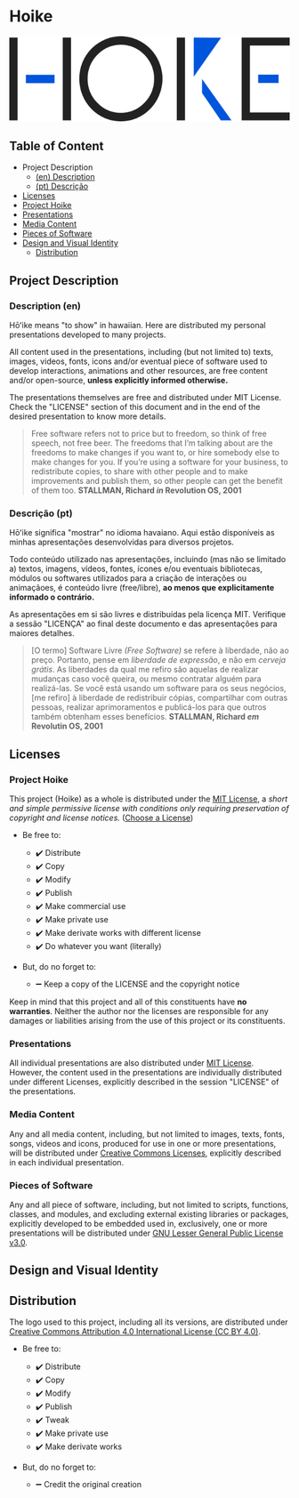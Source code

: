 # Hoike

![Hoike Project Logo](./src/media/img/logo/hoike-logo.svg)


## Table of Content

- Project Description
  - [(en) Description](#description-en)
  - [(pt) Descrição](#descrição-pt)
- [Licenses](#licenses)
 - [Project Hoike](#project-hoike)
 - [Presentations](#presentations)
 - [Media Content](#media-content)
 - [Pieces of Software](#pieces-of-software)
- [Design and Visual Identity](#design-and-visual-identity)
  - [Distribution](#distribution)

## Project Description

### Description (en)

Hōʻike means "to show" in hawaiian. Here are distributed my personal presentations developed to many projects.

All content used in the presentations, including (but not limited to) texts, images, videos, fonts, icons and/or eventual piece of software used to develop interactions, animations and other resources, are free content and/or open-source, **unless explicitly informed otherwise.**

The presentations themselves are free and distributed under MIT License. Check the "LICENSE" section of this document and in the end of the desired presentation to know more details.

> Free software refers not to price but to freedom, so think of free speech, not free beer. The freedoms that I’m talking about are the freedoms to make changes if you want to, or hire somebody else to make changes for you. If you’re using a software for your business, to redistribute copies, to share with other people and to make improvements and publish them, so other people can get the benefit of them too. **STALLMAN, Richard *in* Revolution OS, 2001**


### Descrição (pt)

Hōʻike significa "mostrar" no idioma havaiano. Aqui estão disponíveis as minhas apresentações desenvolvidas para diversos projetos.

Todo conteúdo utilizado nas apresentações, incluindo (mas não se limitado a) textos, imagens, vídeos, fontes, ícones e/ou eventuais bibliotecas, módulos ou softwares utilizados para a criação de interações ou animaçãoes, é conteúdo livre (free/libre), **ao menos que explicitamente informado o contrário.**

As apresentações em si são livres e distribuídas pela licença MIT. Verifique a sessão "LICENÇA" ao final deste documento e das apresentações para maiores detalhes.

> [O termo] Software Livre *(Free Software)* se refere à liberdade, não ao preço. Portanto, pense em *liberdade de expressão*, e não em *cerveja grátis*. As liberdades da qual me refiro são aquelas de realizar mudanças caso você queira, ou mesmo contratar alguém para realizá-las. Se você está usando um software para os seus negócios, [me refiro] à liberdade de redistribuir cópias, compartilhar com outras pessoas, realizar aprimoramentos e publicá-los para que outros também obtenham esses benefícios. **STALLMAN, Richard *em* Revolutin OS, 2001**



## Licenses

### Project Hoike
This project (Hoike) as a whole is distributed under the [MIT License](https://opensource.org/licenses/MIT), a *short and simple permissive license with conditions only requiring preservation of copyright and license notices.* ([Choose a License](choosealicense.com))

- Be free to:
  - :heavy_check_mark: Distribute
  - :heavy_check_mark: Copy
  - :heavy_check_mark: Modify
  - :heavy_check_mark: Publish
  - :heavy_check_mark: Make commercial use
  - :heavy_check_mark: Make private use
  - :heavy_check_mark: Make derivate works with different license
  - :heavy_check_mark: Do whatever you want (literally)

- But, do no forget to:
  - :heavy_minus_sign: Keep a copy of the LICENSE and the copyright notice

Keep in mind that this project and all of this constituents have **no warranties**. Neither the author nor the licenses are responsible for any damages or liabilities arising from the use of this project or its constituents.

### Presentations
All individual presentations are also distributed under [MIT License](https://opensource.org/licenses/MIT). However, the content used in the presentations are individually distributed under different Licenses, explicitly described in the session "LICENSE" of the presentations.

### Media Content
Any and all media content, including, but not limited to images, texts, fonts, songs, videos and icons, produced for use in one or more presentations, will be distributed under [Creative Commons Licenses](https://creativecommons.org/), explicitly described in each individual presentation.

### Pieces of Software
Any and all piece of software, including, but not limited to scripts, functions, classes, and modules, and excluding external existing libraries or packages, explicitly developed to be embedded used in, exclusively, one or more presentations will be distributed under [GNU Lesser General Public License v3.0](https://www.gnu.org/licenses/lgpl-3.0.txt).



## Design and Visual Identity

## Distribution
The logo used to this project, including all its versions, are distributed under [Creative Commons Attribution 4.0 International License (CC BY 4.0)](https://creativecommons.org/licenses/by/4.0/legalcode).

- Be free to:
  - :heavy_check_mark: Distribute
  - :heavy_check_mark: Copy
  - :heavy_check_mark: Modify
  - :heavy_check_mark: Publish
  - :heavy_check_mark: Tweak
  - :heavy_check_mark: Make private use
  - :heavy_check_mark: Make derivate works

- But, do no forget to:
  - :heavy_minus_sign: Credit the original creation
